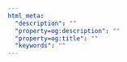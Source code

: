 ```yaml
---
html_meta:
  "description": ""
  "property=og:description": ""
  "property=og:title": ""
  "keywords": ""
---
```


